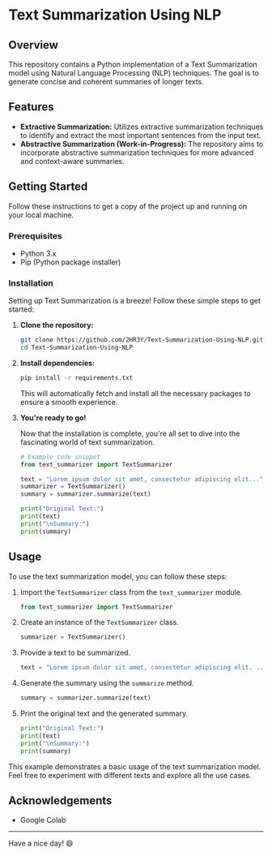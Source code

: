 # Text Summarization Using NLP

## Overview

This repository contains a Python implementation of a Text Summarization model using Natural Language Processing (NLP) techniques. The goal is to generate concise and coherent summaries of longer texts.

## Features

- **Extractive Summarization:** Utilizes extractive summarization techniques to identify and extract the most important sentences from the input text.
- **Abstractive Summarization (Work-in-Progress):** The repository aims to incorporate abstractive summarization techniques for more advanced and context-aware summaries.

## Getting Started

Follow these instructions to get a copy of the project up and running on your local machine.

### Prerequisites

- Python 3.x
- Pip (Python package installer)

### Installation

Setting up Text Summarization is a breeze! Follow these simple steps to get started:

1. **Clone the repository:**

    ```bash
    git clone https://github.com/2HR3Y/Text-Summarization-Using-NLP.git
    cd Text-Summarization-Using-NLP
    ```

2. **Install dependencies:**

    ```bash
    pip install -r requirements.txt
    ```

   This will automatically fetch and install all the necessary packages to ensure a smooth experience.

3. **You're ready to go!**

    Now that the installation is complete, you're all set to dive into the fascinating world of text summarization.

   ```python
   # Example code snippet
   from text_summarizer import TextSummarizer

   text = "Lorem ipsum dolor sit amet, consectetur adipiscing elit..."
   summarizer = TextSummarizer()
   summary = summarizer.summarize(text)

   print("Original Text:")
   print(text)
   print("\nSummary:")
   print(summary)
   ```


## Usage

To use the text summarization model, you can follow these steps:

1. Import the `TextSummarizer` class from the `text_summarizer` module.

    ```python
    from text_summarizer import TextSummarizer
    ```

2. Create an instance of the `TextSummarizer` class.

    ```python
    summarizer = TextSummarizer()
    ```

3. Provide a text to be summarized.

    ```python
    text = "Lorem ipsum dolor sit amet, consectetur adipiscing elit. ..."
    ```

4. Generate the summary using the `summarize` method.

    ```python
    summary = summarizer.summarize(text)
    ```

5. Print the original text and the generated summary.

    ```python
    print("Original Text:")
    print(text)
    print("\nSummary:")
    print(summary)
    ```

This example demonstrates a basic usage of the text summarization model. Feel free to experiment with different texts and explore all the use cases.

## Acknowledgements

- Google Colab

---

Have a nice day! 😄
